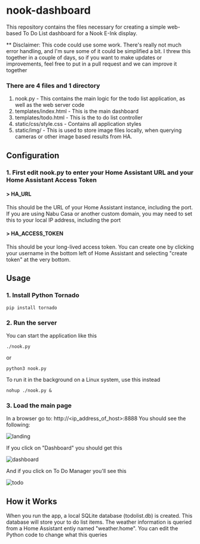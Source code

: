 # nook-dashboard

This repository contains the files necessary for creating a simple web-based To Do List dashboard for a Nook E-Ink display. 

** Disclaimer: This code could use some work. There's really not much error handling, and I'm sure some of it could be simplified a bit. I threw this together in a couple of days, so if you want to make updates or improvements, feel free to put in a pull request and we can improve it together

### There are 4 files and 1 directory
1. nook.py - This contains the main logic for the todo list application, as well as the web server code
2. templates/index.html - This is the main dashboard
3. templates/todo.html - This is the to do list controller
4. static/css/style.css - Contains all application styles
5. static/img/ - This is used to store image files locally, when querying cameras or other image based results from HA.

## Configuration
### 1. First edit nook.py to enter your Home Assistant URL and your Home Assistant Access Token

#### > HA_URL 
This should be the URL of your Home Assistant instance, including the port. If you are using Nabu Casa or another custom domain, you may need to set this to your local IP address, including the port

#### > HA_ACCESS_TOKEN 
This should be your long-lived access token. You can create one by clicking your username in the bottom left of Home Assistant and selecting "create token" at the very bottom.

## Usage
### 1. Install Python Tornado
` pip install tornado `

### 2. Run the server
You can start the application like this

` ./nook.py `

or 

` python3 nook.py `

To run it in the background on a Linux system, use this instead

` nohup ./nook.py & `

### 3. Load the main page

In a browser go to: http://<ip_address_of_host>:8888
You should see the following:

![landing](https://user-images.githubusercontent.com/6226804/198862147-ae8838c8-700b-4944-81e9-5b84c0f1ad76.png)

If you click on "Dashboard" you should get this

![dashboard](https://user-images.githubusercontent.com/6226804/198862162-00659d0d-a355-465b-98f8-b97d89e953b5.png)


And if you click on To Do Manager you'll see this

![todo](https://user-images.githubusercontent.com/6226804/198862167-d98b24f3-1f3f-4ba9-995f-76414d065178.png)

## How it Works
When you run the app, a local SQLite database (todolist.db) is created. This database will store your to do list items.
The weather information is queried from a Home Assistant entiy named "weather.home". You can edit the Python code to change what this queries



